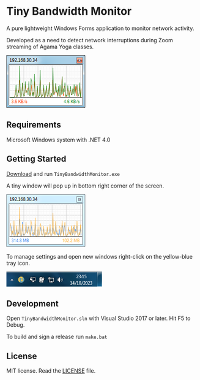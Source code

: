 # Tiny Bandwidth Monitor

A pure lightweight Windows Forms application to monitor network activity.

Developed as a need to detect network interruptions during Zoom streaming of Agama Yoga classes.

![bytes-per-second.png](https://github.com/agamayoga/TinyBandwidthMonitor/blob/main/Documentation/bytes-per-second.png?raw=true)

## Requirements

Microsoft Windows system with .NET 4.0

## Getting Started

[Download](https://github.com/agamayoga/TinyBandwidthMonitor/releases/download/v1.0.0/TinyBandwidthMonitor-v1.0.0-AnyCPU.zip) and run `TinyBandwidthMonitor.exe`

A tiny window will pop up in bottom right corner of the screen.

![accumulated.png](https://github.com/agamayoga/TinyBandwidthMonitor/blob/main/Documentation/accumulated.png?raw=true)

To manage settings and open new windows right-click on the yellow-blue tray icon.

![tray-icon.png](https://github.com/agamayoga/TinyBandwidthMonitor/blob/main/Documentation/tray-icon.png?raw=true)

## Development

Open `TinyBandwidthMonitor.sln` with Visual Studio 2017 or later. Hit F5 to Debug.

To build and sign a release run `make.bat`

## License

MIT license. Read the [LICENSE](https://github.com/agamayoga/TinyBandwidthMonitor/blob/main/LICENSE) file.